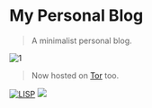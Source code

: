# My Personal Blog
> A minimalist personal blog.

![1](https://github.com/cristiancmoises/cristiancmoises.github.io/assets/86272521/6bae7332-76fd-4e5b-9b27-8a7761b1761d)


> Now hosted on [Tor](http://secopscj53y6qltbysxt2bhnr2ohwzi6bh6wbxonycgc6tdemj4xkmyd.onion/) too.

<a href="https://www.gnu.org/software/guile/"><img src="https://luis-felipe.gitlab.io/media/badges/gnu-guile-made.svg" alt="LISP"></a>
<img src="https://i.imgur.com/GHX6W1j.png">
